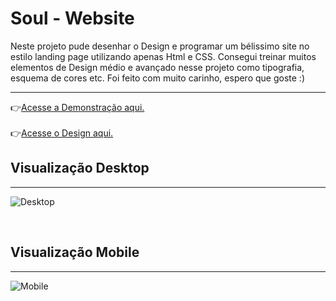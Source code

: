 <h1>Soul - Website</h1>
<p>Neste projeto pude desenhar o Design e programar um bélissimo site no estilo landing page utilizando apenas Html e CSS.
Consegui treinar muitos elementos de Design médio e avançado nesse projeto como tipografia, esquema de cores etc. Foi feito com muito carinho, espero que goste :)</p>
<hr>
 👉<a href="https://devsfe.github.io/soul-website/">Acesse a Demonstração aqui. </a><br><br>
 👉<a href="https://www.figma.com/file/vbkG5i7rqIuqjBMj09NKeC/Soul-Website">Acesse o Design aqui. </a><br>


<h2>Visualização Desktop</h2>
<hr>

![Desktop](https://user-images.githubusercontent.com/58652794/92307105-5895b700-ef6a-11ea-9e56-55a4745b84b4.png)

<br>

<h2>Visualização Mobile</h2>
<hr>

![Mobile](https://user-images.githubusercontent.com/58652794/92307276-98a96980-ef6b-11ea-8213-979970200966.png)


 
